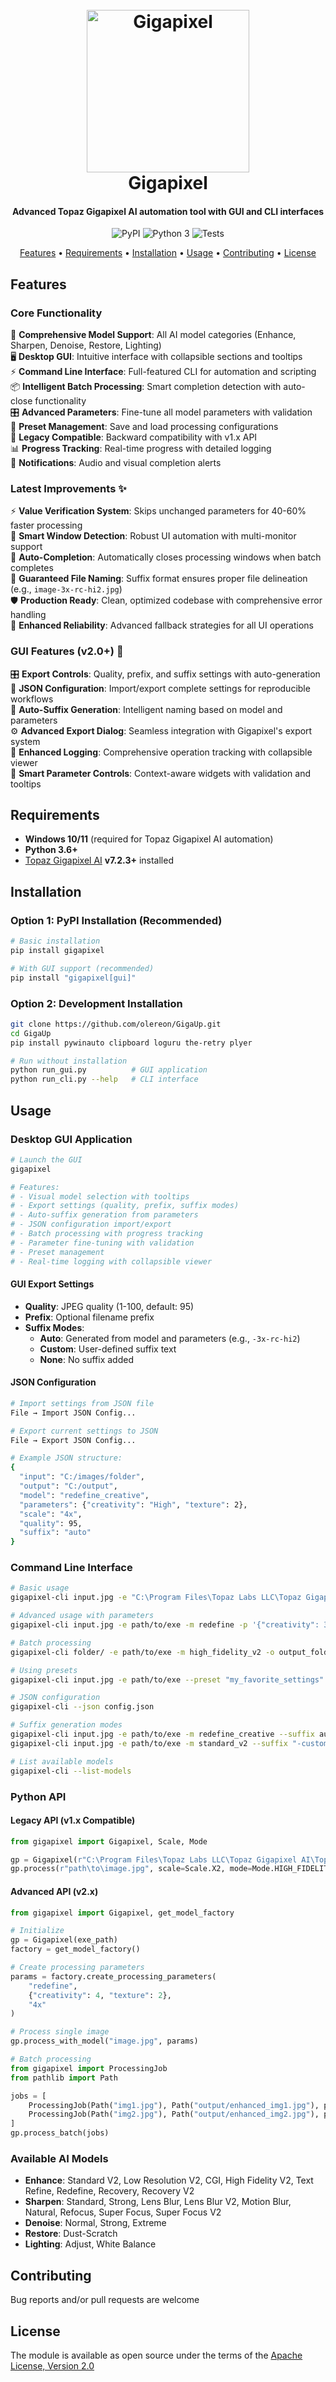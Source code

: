 <h1 align="center">
  <br>
  <img src="logo.png" alt="Gigapixel" height="260">
  <br>
  Gigapixel
  <br>
</h1>

<h4 align="center">Advanced Topaz Gigapixel AI automation tool with GUI and CLI interfaces</h4>

<p align="center">
    <img src="https://img.shields.io/pypi/v/gigapixel?style=for-the-badge" alt="PyPI">
    <img src="https://img.shields.io/pypi/pyversions/gigapixel?style=for-the-badge" alt="Python 3">
    <img src="https://img.shields.io/github/actions/workflow/status/TimNekk/Gigapixel/tests.yml?branch=main&label=TESTS&style=for-the-badge" alt="Tests">
</p>

<p align="center">
  <a href="#features">Features</a> •
  <a href="#requirements">Requirements</a> •
  <a href="#installation">Installation</a> •
  <a href="#usage">Usage</a> •
  <a href="#contributing">Contributing</a> •
  <a href="#license">License</a>
</p>

## Features

### Core Functionality
🎨 **Comprehensive Model Support**: All AI model categories (Enhance, Sharpen, Denoise, Restore, Lighting)  
🖥️ **Desktop GUI**: Intuitive interface with collapsible sections and tooltips  
⚡ **Command Line Interface**: Full-featured CLI for automation and scripting  
📦 **Intelligent Batch Processing**: Smart completion detection with auto-close functionality  
🎛️ **Advanced Parameters**: Fine-tune all model parameters with validation  
💾 **Preset Management**: Save and load processing configurations  
🔄 **Legacy Compatible**: Backward compatibility with v1.x API  
📊 **Progress Tracking**: Real-time progress with detailed logging  
🔔 **Notifications**: Audio and visual completion alerts

### Latest Improvements ✨
⚡ **Value Verification System**: Skips unchanged parameters for 40-60% faster processing  
🎯 **Smart Window Detection**: Robust UI automation with multi-monitor support  
🤖 **Auto-Completion**: Automatically closes processing windows when batch completes  
📁 **Guaranteed File Naming**: Suffix format ensures proper file delineation (e.g., `image-3x-rc-hi2.jpg`)  
🛡️ **Production Ready**: Clean, optimized codebase with comprehensive error handling  
🔧 **Enhanced Reliability**: Advanced fallback strategies for all UI operations

### GUI Features (v2.0+) 🎨
🎛️ **Export Controls**: Quality, prefix, and suffix settings with auto-generation  
📄 **JSON Configuration**: Import/export complete settings for reproducible workflows  
🔄 **Auto-Suffix Generation**: Intelligent naming based on model and parameters  
⚙️ **Advanced Export Dialog**: Seamless integration with Gigapixel's export system  
📝 **Enhanced Logging**: Comprehensive operation tracking with collapsible viewer  
🎯 **Smart Parameter Controls**: Context-aware widgets with validation and tooltips

## Requirements

- **Windows 10/11** (required for Topaz Gigapixel AI automation)
- **Python 3.6+**
- [Topaz Gigapixel AI](https://www.topazlabs.com/gigapixel-ai) **v7.2.3+** installed

## Installation

### Option 1: PyPI Installation (Recommended)
```bash
# Basic installation
pip install gigapixel

# With GUI support (recommended)
pip install "gigapixel[gui]"
```

### Option 2: Development Installation
```bash
git clone https://github.com/olereon/GigaUp.git
cd GigaUp
pip install pywinauto clipboard loguru the-retry plyer

# Run without installation
python run_gui.py          # GUI application
python run_cli.py --help   # CLI interface
```

## Usage

### Desktop GUI Application
```bash
# Launch the GUI
gigapixel

# Features:
# - Visual model selection with tooltips
# - Export settings (quality, prefix, suffix modes)
# - Auto-suffix generation from parameters
# - JSON configuration import/export
# - Batch processing with progress tracking
# - Parameter fine-tuning with validation
# - Preset management
# - Real-time logging with collapsible viewer
```

#### GUI Export Settings
- **Quality**: JPEG quality (1-100, default: 95)
- **Prefix**: Optional filename prefix
- **Suffix Modes**:
  - **Auto**: Generated from model and parameters (e.g., `-3x-rc-hi2`)
  - **Custom**: User-defined suffix text
  - **None**: No suffix added

#### JSON Configuration
```bash
# Import settings from JSON file
File → Import JSON Config...

# Export current settings to JSON
File → Export JSON Config...

# Example JSON structure:
{
  "input": "C:/images/folder",
  "output": "C:/output",
  "model": "redefine_creative",
  "parameters": {"creativity": "High", "texture": 2},
  "scale": "4x",
  "quality": 95,
  "suffix": "auto"
}
```

### Command Line Interface
```bash
# Basic usage
gigapixel-cli input.jpg -e "C:\Program Files\Topaz Labs LLC\Topaz Gigapixel AI\Topaz Gigapixel AI.exe" -m standard_v2 -s 4x

# Advanced usage with parameters
gigapixel-cli input.jpg -e path/to/exe -m redefine -p '{"creativity": 3, "texture": 2}' -s 6x

# Batch processing
gigapixel-cli folder/ -e path/to/exe -m high_fidelity_v2 -o output_folder/

# Using presets
gigapixel-cli input.jpg -e path/to/exe --preset "my_favorite_settings"

# JSON configuration
gigapixel-cli --json config.json

# Suffix generation modes
gigapixel-cli input.jpg -e path/to/exe -m redefine_creative --suffix auto  # Auto-generate
gigapixel-cli input.jpg -e path/to/exe -m standard_v2 --suffix "-custom"   # Custom suffix

# List available models
gigapixel-cli --list-models
```

### Python API

#### Legacy API (v1.x Compatible)
```python
from gigapixel import Gigapixel, Scale, Mode

gp = Gigapixel(r"C:\Program Files\Topaz Labs LLC\Topaz Gigapixel AI\Topaz Gigapixel AI.exe")
gp.process(r"path\to\image.jpg", scale=Scale.X2, mode=Mode.HIGH_FIDELITY)
```

#### Advanced API (v2.x)
```python
from gigapixel import Gigapixel, get_model_factory

# Initialize
gp = Gigapixel(exe_path)
factory = get_model_factory()

# Create processing parameters
params = factory.create_processing_parameters(
    "redefine", 
    {"creativity": 4, "texture": 2}, 
    "4x"
)

# Process single image
gp.process_with_model("image.jpg", params)

# Batch processing
from gigapixel import ProcessingJob
from pathlib import Path

jobs = [
    ProcessingJob(Path("img1.jpg"), Path("output/enhanced_img1.jpg"), params),
    ProcessingJob(Path("img2.jpg"), Path("output/enhanced_img2.jpg"), params)
]
gp.process_batch(jobs)
```

### Available AI Models
- **Enhance**: Standard V2, Low Resolution V2, CGI, High Fidelity V2, Text Refine, Redefine, Recovery, Recovery V2
- **Sharpen**: Standard, Strong, Lens Blur, Lens Blur V2, Motion Blur, Natural, Refocus, Super Focus, Super Focus V2  
- **Denoise**: Normal, Strong, Extreme
- **Restore**: Dust-Scratch
- **Lighting**: Adjust, White Balance


## Contributing

Bug reports and/or pull requests are welcome


## License

The module is available as open source under the terms of the [Apache License, Version 2.0](https://opensource.org/licenses/Apache-2.0)
